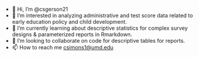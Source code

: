 - 👋 Hi, I’m @csgerson21
- 👀 I’m interested in analyzing administrative and test score data related to early education policy and child development. 
- 🌱 I’m currently learning about descriptive statistics for complex survey designs & parameterized reports in Rmarkdown.
- 💞️ I’m looking to collaborate on code for descriptive tables for reports. 
- 📫 How to reach me csimons1@umd.edu

<!---
csgerson21/csgerson21 is a ✨ special ✨ repository because its `README.md` (this file) appears on your GitHub profile.
You can click the Preview link to take a look at your changes.
--->
